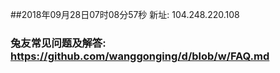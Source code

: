 ##2018年09月28日07时08分57秒 新址: 104.248.220.108
### 兔友常见问题及解答: https://github.com/wanggonging/d/blob/w/FAQ.md
